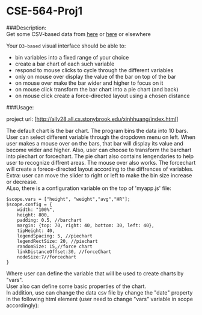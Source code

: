 # CSE-564-Proj1
###Description:  
Get some CSV-based data from [here](https://docs.google.com/document/d/1w7KhqotVi5eoKE3I_AZHbsxdr-NmcWsLTIiZrpxWx4w/pub) or [here](https://vincentarelbundock.github.io/Rdatasets/datasets.html) or elsewhere    

Your `D3-based` visual interface should be able to:
* bin variables into a fixed range of your choice
* create a bar chart of each such variable
* respond to mouse clicks to cycle through the different variables
* only on mouse over display the value of the bar on top of the bar
* on mouse over make the bar wider and higher to focus on it
* on mouse click transform the bar chart into a pie chart (and back)
* on mouse click create a force-directed layout using a chosen distance

###Usage:  

project url: [http://allv28.all.cs.stonybrook.edu/xinhhuang/index.html]

The default chart is the bar chart. The program bins the data into 10 bars. User can select different variable through the dropdown menu on left. When user makes a mouse over on the bars, that bar will display its value and become wider and higher. Also, user can choose to transform the barchart into piechart or forcechart. The pie chart also contains lengendaries to help user to recognize diffrent areas. The mouse over also works. The forcechart will create a forece-directed layout according to the diffrences of variables.  
Extra: user can move the slider to right or left to make the bin size increase or decrease.  
ALso, there is a configuration variable on the top of 'myapp.js' file: 
   
    $scope.vars = ["height", "weight","avg","HR"];  
    $scope.config = {
        width: "100%",
        height: 800,
        padding: 0.5, //barchart
        margin: {top: 70, right: 40, bottom: 30, left: 40},
        tipHeight: 40,
        legendSpacing: 5, //piechart
        legendRectSize: 20, //piechart
        randomSize: 15,//force chart
        linkDistanceOffset:30, //forceChart
        nodeSize:7//forcechart
    }

  Where user can define the variable that will be used to create charts by "vars".   
  User also can define some basic properties of the chart.  
  In addition, use can change the data csv file by change the "date" property in the following html element (user need to change "vars" variable in scope accordingly):  
  <div  bar-chart class="cChart" binsize="binSize" data="AirPassengers.csv" var="selectedVar" config="config" type="chart"></div>
